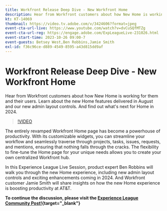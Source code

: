```yaml
---
title: Workfront Release Deep Dive - New Workfront Home
description: Hear from Workfront customers about how New Home is working for them and their users.
kt: KT-14069
thumbnail: https://video.tv.adobe.com/v/3424606?format=jpeg
event-cta-url-live: https://www.youtube.com/watch?v=dvCuSQfMTZg
event-cta-url-reg: https://engage.adobe.com/ExpLeagueLive-231026.html
event-start-time: 2023-10-26 09:00-7
event-guests: Betsey West,Ben Robbins,Jamie Smith
exl-id: f36c96ce-d889-4549-8595-a43d815dd9af
---
```

# Workfront Release Deep Dive - New Workfront Home

Hear from Workfront customers about how New Home is working for them and their users. Learn about the new Home features delivered in August and our new admin layout controls. And find out what's next for Home in 2024.

>[!VIDEO](https://video.tv.adobe.com/v/3424606/?learn=on)

The entirely revamped Workfront Home page has become a powerhouse of productivity. With its customizable widgets, you can streamline your workflow and seamlessly traverse through projects, tasks, issues, requests, and mentions, ensuring that nothing falls through the cracks. The flexibility to fine-tune the Home page for your unique needs allows you to create your own centralized Workfront hub.

In this Experience League Live Session, product expert Ben Robbins will walk you through the new Home experience, including new admin layout controls and exciting enhancements coming in 2024. And Workfront customer Jamie Smith will share insights on how the new Home experience is boosting productivity at AT&T.

**To continue the discussion, please visit the [Experience League Community Post!](https://experienceleaguecommunities.adobe.com/t5/workfront-discussions/10-26-webinar-q-amp-a-thread-workfront-release-deep-dive-new/td-p/627470){target="_blank"}**

